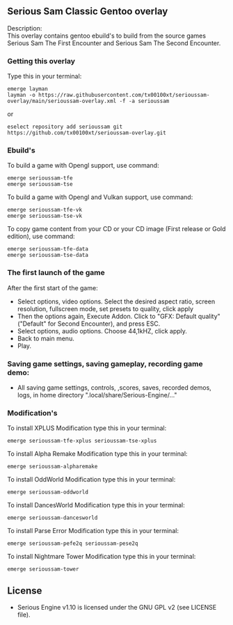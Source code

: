 ## Serious Sam Classic Gentoo overlay

Description:  
This overlay contains gentoo ebuild's to build from the source games  
Serious Sam The First Encounter and Serious Sam The Second Encounter.

### Getting this overlay

Type this in your terminal:

```
emerge layman 
layman -o https://raw.githubusercontent.com/tx00100xt/serioussam-overlay/main/serioussam-overlay.xml -f -a serioussam
```
or
```
eselect repository add serioussam git https://github.com/tx00100xt/serioussam-overlay.git
```

### Ebuild's

To build a game with Opengl support, use command:

```
emerge serioussam-tfe
emerge serioussam-tse
```

To build a game with Opengl and Vulkan support, use command:

```
emerge serioussam-tfe-vk
emerge serioussam-tse-vk

```
To copy game content from your CD or your CD image (First release or Gold edition), use command:

```
emerge serioussam-tfe-data
emerge serioussam-tse-data
```

### The first launch of the game

After the first start of the game:
   * Select options, video options. Select the desired aspect ratio, screen resolution, fullscreen mode, set presets to quality, click apply
   * Then the options again, Execute Addon. Click to "GFX: Default quality" ("Default" for Second Encounter), and press ESC.
   * Select options, audio options. Choose 44,1kHZ, click apply.
   * Back to main menu.
   * Play.

### Saving game settings, saving gameplay, recording game demo:

   * All saving game settings, controls, ,scores, saves, recorded demos, logs, in home directory ".local/share/Serious-Engine/..."

### Modification's

To install XPLUS Modification type this in your terminal:
```
emerge serioussam-tfe-xplus serioussam-tse-xplus
```

To install Alpha Remake Modification type this in your terminal:
```
emerge serioussam-alpharemake
```

To install OddWorld Modification type this in your terminal:
```
emerge serioussam-oddworld
```

To install DancesWorld Modification type this in your terminal:
```
emerge serioussam-dancesworld
```

To install Parse Error Modification type this in your terminal:
```
emerge serioussam-pefe2q serioussam-pese2q
```

To install Nightmare Tower Modification type this in your terminal:
```
emerge serioussam-tower
```

License
-------

  * Serious Engine v1.10 is licensed under the GNU GPL v2 (see LICENSE file).

